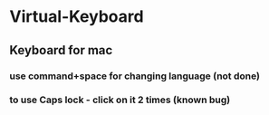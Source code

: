 # Virtual-Keyboard
## Keyboard for mac
### use command+space for changing language (not done)
### to use Caps lock - click on it 2 times (known bug)